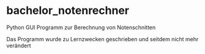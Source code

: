 # bachelor_notenrechner
Python GUI Programm zur Berechnung von Notenschnitten

Das Programm wurde zu Lernzwecken geschrieben und seitdem nicht mehr verändert
